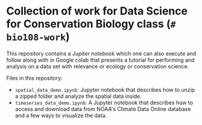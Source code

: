 # Collection of work for Data Science for Conservation Biology class (`# bio108-work`)
This repository contains a Jupiter notebook which one can also execute and follow along with in Google colab that presents a tutorial for performing and analysis on a data set with relevance or ecology or conservation science.

Files in this repository:
* `spatial_data_demo.ipynb`: Jupyter notebook that describes how to unzip a zipped folder and analyze the spatial data inside.
* `timeseries_data_demo.ipynb`: A Jupyter notebook that describes how to access and download data from NOAA's Climate Data Online database and a few ways to visualize the data.
